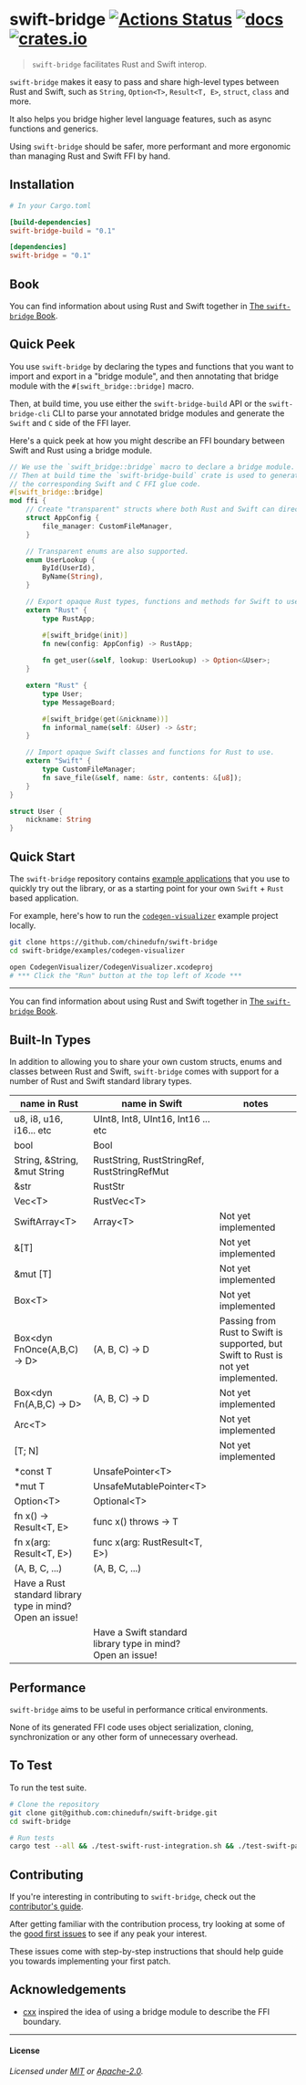# swift-bridge [![Actions Status](https://github.com/chinedufn/swift-bridge/workflows/test/badge.svg)](https://github.com/chinedufn/swift-bridge/actions) [![docs](https://docs.rs/swift-bridge/badge.svg)](https://docs.rs/swift-bridge) [![crates.io](https://img.shields.io/crates/v/swift-bridge)](https://crates.io/crates/swift-bridge)

> `swift-bridge` facilitates Rust and Swift interop.

`swift-bridge` makes it easy to pass and share high-level types between Rust and Swift,
such as `String`, `Option<T>`,  `Result<T, E>`, `struct`, `class` and more.

It also helps you bridge higher level language features, such as async functions and generics.

Using `swift-bridge` should be safer, more performant and more ergonomic than managing Rust and Swift
FFI by hand.

## Installation

```toml
# In your Cargo.toml

[build-dependencies]
swift-bridge-build = "0.1"

[dependencies]
swift-bridge = "0.1"
```

## Book

You can find information about using Rust and Swift together in [The `swift-bridge` Book](https://chinedufn.github.io/swift-bridge).

## Quick Peek

You use `swift-bridge` by declaring the types and functions that you want to import and export
in a "bridge module", and then annotating that bridge module with the `#[swift_bridge::bridge]`
macro.

Then, at build time, you use either the `swift-bridge-build` API or the `swift-bridge-cli` CLI to
parse your annotated bridge modules and generate the `Swift` and `C` side of the FFI layer.

Here's a quick peek at how you might describe an FFI boundary between Swift and Rust using a bridge module.

<!-- ANCHOR: bridge-module-example -->
```rust
// We use the `swift_bridge::bridge` macro to declare a bridge module.
// Then at build time the `swift-bridge-build` crate is used to generate
// the corresponding Swift and C FFI glue code.
#[swift_bridge::bridge]
mod ffi {
    // Create "transparent" structs where both Rust and Swift can directly access the fields.
    struct AppConfig {
        file_manager: CustomFileManager,
    }

    // Transparent enums are also supported.
    enum UserLookup {
        ById(UserId),
        ByName(String),
    }

    // Export opaque Rust types, functions and methods for Swift to use.
    extern "Rust" {
        type RustApp;

        #[swift_bridge(init)]
        fn new(config: AppConfig) -> RustApp;
        
        fn get_user(&self, lookup: UserLookup) -> Option<&User>;
    }

    extern "Rust" {
        type User;
        type MessageBoard;

        #[swift_bridge(get(&nickname))]
        fn informal_name(self: &User) -> &str;
    }

    // Import opaque Swift classes and functions for Rust to use.
    extern "Swift" {
        type CustomFileManager;
        fn save_file(&self, name: &str, contents: &[u8]);
    }
}

struct User {
    nickname: String
}
```
<!-- ANCHOR_END: bridge-module-example -->

## Quick Start

The `swift-bridge` repository contains [example applications](examples) that you use to quickly try out the library,
or as a starting point for your own `Swift` + `Rust` based application.

For example, here's how to run the [`codegen-visualizer`](examples/codegen-visualizer) example project locally.

```sh
git clone https://github.com/chinedufn/swift-bridge
cd swift-bridge/examples/codegen-visualizer

open CodegenVisualizer/CodegenVisualizer.xcodeproj
# *** Click the "Run" button at the top left of Xcode ***
```

---

You can find information about using Rust and Swift together in [The `swift-bridge` Book](https://chinedufn.github.io/swift-bridge).

## Built-In Types

In addition to allowing you to share your own custom structs, enums and classes between Rust and Swift,
`swift-bridge` comes with support for a number of Rust and Swift standard library types.

<!-- ANCHOR: built-in-types-table -->
| name in Rust                                                    | name in Swift                                                    | notes                                                                              |
| ---                                                             | ---                                                              | ---                                                                                |
| u8, i8, u16, i16... etc                                         | UInt8, Int8, UInt16, Int16 ... etc                               |                                                                                    |
| bool                                                            | Bool                                                             |                                                                                    |
| String, &String, &mut String                                    | RustString, RustStringRef, RustStringRefMut                      |                                                                                    |
| &str                                                            | RustStr                                                          |                                                                                    |
| Vec\<T>                                                         | RustVec\<T>                                                      |                                                                                    |
| SwiftArray\<T>                                                  | Array\<T>                                                        | Not yet implemented                                                                |
| &[T]                                                            |                                                                  | Not yet implemented                                                                |
| &mut [T]                                                        |                                                                  | Not yet implemented                                                                |
| Box\<T>                                                         |                                                                  | Not yet implemented                                                                |
| Box<dyn FnOnce(A,B,C) -> D>                                     | (A, B, C) -> D                                                   | Passing from Rust to Swift is supported, but Swift to Rust is not yet implemented. |
| Box<dyn Fn(A,B,C) -> D>                                         | (A, B, C) -> D                                                   | Not yet implemented                                                                |
| Arc\<T>                                                         |                                                                  | Not yet implemented                                                                |
| [T; N]                                                          |                                                                  | Not yet implemented                                                                |
| *const T                                                        | UnsafePointer\<T>                                                |                                                                                    |
| *mut T                                                          | UnsafeMutablePointer\<T>                                         |                                                                                    |
| Option\<T>                                                      | Optional\<T>                                                     |                                                                                    |
| fn x() -> Result\<T, E>                                         | func x() throws -> T                                             |                                                                                    |
| fn x(arg: Result\<T, E>)                                        | func x(arg: RustResult\<T, E>)                                   |                                                                                    |
| (A, B, C, ...)| (A, B, C, ...)
| Have a Rust standard library type in mind?<br /> Open an issue! |                                                                  |                                                                                    |
|                                                                 | Have a Swift standard library type in mind?<br /> Open an issue! |                                                                                    |
<!-- ANCHOR_END: built-in-types-table -->

## Performance

`swift-bridge` aims to be useful in performance critical environments.

None of its generated FFI code uses object serialization, cloning, synchronization or any other form of unnecessary overhead.

## To Test

To run the test suite.

```sh
# Clone the repository
git clone git@github.com:chinedufn/swift-bridge.git
cd swift-bridge

# Run tests
cargo test --all && ./test-swift-rust-integration.sh && ./test-swift-packages.sh 
```

## Contributing

If you're interesting in contributing to `swift-bridge`, check out the [contributor's guide](https://chinedufn.github.io/swift-bridge/contributing/index.html).

After getting familiar with the contribution process, try looking at some of the [good first issues](https://github.com/chinedufn/swift-bridge/issues?q=is%3Aopen+is%3Aissue+label%3A%22good+first+issue%22)
to see if any peak your interest.

These issues come with step-by-step instructions that should help guide you towards implementing your first patch.

## Acknowledgements

- [cxx](https://github.com/dtolnay/cxx) inspired the idea of using a bridge module to describe the FFI boundary.

---

#### License

_Licensed under [MIT](LICENSE-MIT) or [Apache-2.0](LICENSE-APACHE)._
